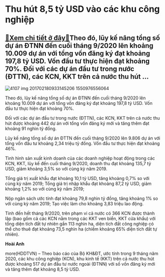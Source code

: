Thu hút 8,5 tỷ USD vào các khu công nghiệp
==========================================

[:gift:Xem chi tiết ở đây:gift:](https://hddtvn.com/thu-hut-85-ty-usd-vao-cac-khu-cong-nghiep/)Theo đó, lũy kế nâng tổng số dự án ĐTNN đến cuối tháng 9/2020 lên khoảng 10.009 dự án với tổng vốn đăng ký đạt khoảng 197,8 tỷ USD. Vốn đầu tư thực hiện đạt khoảng 70%. Đối với các dự án đầu tư trong nước (ĐTTN), các KCN, KKT trên cả nước thu hút …
--------------------------------------------------------------------------------------------------------------------------------------------------------------------------------------------------------------------------------------------------------





![4107 img 201702180933145206 1550976556064](https://haiquanonline.com.vn/stores/news_dataimages/hienntt/102020/01/15/4107_img-201702180933145206-1550976556064.jpg?rt=20201001162201 "Thu hút 8,5 tỷ USD vào các khu công nghiệp")



Theo đó, lũy kế nâng tổng số dự án ĐTNN đến cuối tháng 9/2020 lên khoảng 10.009 dự án với tổng vốn đăng ký đạt khoảng 197,8 tỷ USD. Vốn đầu tư thực hiện đạt khoảng 70%.


Đối với các dự án đầu tư trong nước (ĐTTN), các KCN, KKT trên cả nước thu hút được khoảng 442 dự án với tổng vốn đăng ký mới và tăng thêm đạt khoảng 91 nghìn tỷ đồng.


Lũy kế nâng tổng số dự án ĐTTN đến cuối tháng 9/2020 lên 9.806 dự án với tổng vốn đầu tư khoảng 2,34 triệu tỷ đồng. Vốn đầu tư thực hiện đạt khoảng 46%.


Tình hình sản xuất kinh doanh của các doanh nghiệp hoạt động trong các KCN, KKT, lũy kế đến cuối tháng 9/2020, doanh thu đạt khoảng 135,7 tỷ USD, giảm khoảng 3,5% so với cùng kỳ năm 2019.


Tổng giá trị xuất khẩu đạt khoảng 10,1 tỷ USD, tăng khoảng 0,7% so với cùng kỳ năm 2019; Tổng giá trị nhập khẩu đạt khoảng 87,2 tỷ USD, giảm khoảng 1,2% so với cùng kỳ năm 2019;


Nộp ngân sách ước tính đạt khoảng 79,8 nghìn tỷ đồng, tăng khoảng 1% so với cùng kỳ năm 2019; Tạo việc làm cho khoảng 3,83 triệu lao động.


Tính đến hết tháng 9/2020, trên phạm vi cả nước có 366 KCN được thành lập (bao gồm cả các KCN nằm trong các KKT ven biển, KKT cửa khẩu) với tổng diện tích đất tự nhiên gần 113 nghìn ha, diện tích đất công nghiệp có thể cho thuê đạt khoảng 73,5 nghìn ha (chiếm khoảng 65% diện tích đất tự nhiên).




**Hoài Anh**



more(HDDTVN) – Theo báo cáo của Bộ KH&ĐT, ước tính trong 9 tháng năm 2020, các khu công nghiệp (KCN), khu kinh tế (KKT) trên cả nước thu hút được khoảng 517 dự án đầu tư nước ngoài (ĐTNN) với số vốn đăng ký mới và tăng thêm đạt khoảng 8,5 tỷ USD.

